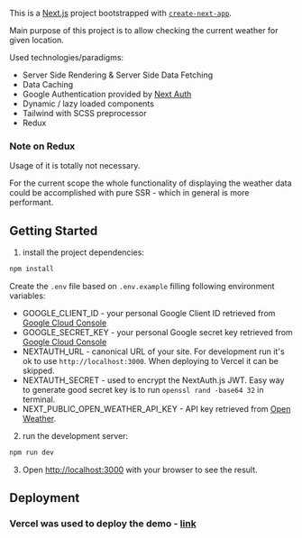This is a [Next.js](https://nextjs.org/) project bootstrapped with [`create-next-app`](https://github.com/vercel/next.js/tree/canary/packages/create-next-app).

Main purpose of this project is to allow checking the current weather for given location.

Used technologies/paradigms:
- Server Side Rendering & Server Side Data Fetching
- Data Caching
- Google Authentication provided by [Next Auth](https://next-auth.js.org/)
- Dynamic / lazy loaded components
- Tailwind with SCSS preprocessor
- Redux 

### Note on Redux
Usage of it is totally not necessary. 

For the current scope the whole functionality of displaying the weather data could be accomplished with pure SSR - which in general is more performant.   

## Getting Started

1. install the project dependencies:
```bash
npm install
```

Create the `.env` file based on `.env.example` filling following environment variables:
- GOOGLE_CLIENT_ID - your personal Google Client ID retrieved from [Google Cloud Console](https://console.cloud.google.com/)
- GOOGLE_SECRET_KEY - your personal Google secret key retrieved from [Google Cloud Console](https://console.cloud.google.com/)
- NEXTAUTH_URL - canonical URL of your site. For development run it's ok to use `http://localhost:3000`. When deploying to Vercel it can be skipped.
- NEXTAUTH_SECRET - used to encrypt the NextAuth.js JWT. Easy way to generate good secret key is to run `openssl rand -base64 32` in terminal.
- NEXT_PUBLIC_OPEN_WEATHER_API_KEY - API key retrieved from [Open Weather](https://openweathermap.org/).

2. run the development server:
```bash
npm run dev
```

3. Open [http://localhost:3000](http://localhost:3000) with your browser to see the result.


## Deployment

### Vercel was used to deploy the demo - [link](https://current-weather-six.vercel.app/)
